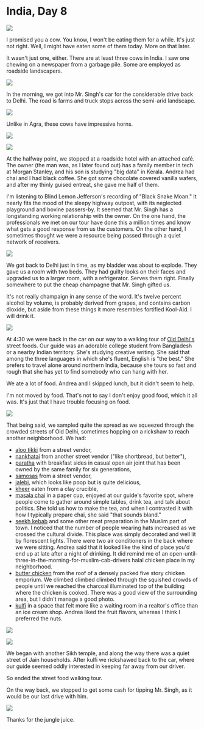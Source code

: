 India, Day 8
============
![](../site/india3_5_small.jpg)

I promised you a cow.  You know, I won't be eating them for a while.  It's just
not right.  Well, I might have eaten some of them today.  More on that later.

It wasn't just one, either.  There are at least three cows in India.  I saw one
chewing on a newspaper from a garbage pile.  Some are employed as roadside
landscapers.

![](../site/india3_1_small.jpg)

In the morning, we got into Mr. Singh's car for the considerable drive back to
Delhi.  The road is farms and truck stops across the semi-arid landscape.

![](../site/india3_2_small.jpg)

Unlike in Agra, these cows have impressive horns.

![](../site/india3_6_small.jpg)

![](../site/legend_small.jpg)

At the halfway point, we stopped at a roadside hotel with an attached café.
The owner (the man was, as I later found out) has a family member in tech at
Morgan Stanley, and his son is studying "big data" in Kerala.  Andrea had chai
and I had black coffee.  She got some chocolate covered vanilla wafers, and
after my thinly guised entreat, she gave me half of them.

I'm listening to Blind Lemon Jefferson's recording of "Black Snake Moan."  It
nearly fits the mood of the sleepy highway outpost, with its neglected
playground and bovine passers-by.  It seemed that Mr. Singh has a
longstanding working relationship with the owner.  On the one hand, the
professionals we met on our tour have done this a million times and know
what gets a good response from us the customers.  On the other hand, I
sometimes thought we were a resource being passed through a quiet network of
receivers.

![](../site/india3_7_small.jpg)

We got back to Delhi just in time, as my bladder was about to explode.
They gave us a room with two beds.  They had guilty looks on their faces and
upgraded us to a larger room, with a refrigerator.  Serves them right.  Finally
somewhere to put the cheap champagne that Mr. Singh gifted us.

It's not really champaign in any sense of the word.  It's twelve percent
alcohol by volume, is probably derived from grapes, and contains carbon
dioxide, but aside from these things it more resembles fortified Kool-Aid.  I
will drink it.

![](../site/india3_18_small.jpg)

At 4:30 we were back in the car on our way to a walking tour of
[Old Delhi's][1] street foods.  Our guide was an adorable college student from
Bangladesh or a nearby Indian territory.  She's studying creative writing.  She
said that among the three languages in which she's fluent, English is "the
best."  She prefers to travel alone around northern India, because she tours
so fast and rough that she has yet to find somebody who can hang with her.

We ate a lot of food.  Andrea and I skipped lunch, but it didn't seem to help.

I'm not moved by food.  That's not to say I don't enjoy good food, which it all
was.  It's just that I have trouble focusing on food.

![](../site/india3_15_small.jpg)

That being said, we sampled quite the spread as we squeezed through the crowded
streets of Old Delhi, sometimes hopping on a rickshaw to reach another
neighborhood.  We had:

- [aloo tikki][2] from a street vendor,
- [nankhatai][3] from another street vendor ("like shortbread, but better"),
- [paratha][4] with breakfast sides in casual open air joint that has been
  owned by the same family for six generations,
- [samosas][5] from a street vendor,
- [jalebi][6], which looks like poop but is quite delicious,
- [kheer][7] eaten from a clay crucible,
- [masala chai][8] in a paper cup, enjoyed at our guide's favorite spot, where
  people come to gather around simple tables, drink tea, and talk about
  politics.  She told us how to make the tea, and when I contrasted it with how
  I typically prepare chai, she said "that sounds bland."
- [seekh kebab][9] and some other meat preparation in the Muslim part of town.
  I noticed that the number of people wearing hats increased as we crossed the
  cultural divide.  This place was simply decorated and well lit by florescent
  lights.  There were two air conditioners in the back where we were sitting.
  Andrea said that it looked like the kind of place you'd end up at late after
  a night of drinking.  It did remind me of an
  open-until-three-in-the-morning-for-muslim-cab-drivers halal chicken place in
  my neighborhood.
- [butter chicken][10] from the roof of a densely packed five story chicken
  emporium.  We climbed climbed climbed through the squished crowds of people
  until we reached the charcoal illuminated top of the building where the
  chicken is cooked.  There was a good view of the surrounding area, but I
  didn't manage a good photo.
- [kulfi][11] in a space that felt more like a waiting room in a realtor's
  office than an ice cream shop.  Andrea liked the fruit flavors, whereas I
  think I preferred the nuts.

![](../site/india3_25_small.jpg)

![](../site/india3_23_small.jpg)

We began with another Sikh temple, and along the way there was a quiet street
of Jain households.  After kulfi we rickshawed back to the car, where our guide
seemed oddly interested in keeping far away from our driver.

So ended the street food walking tour.

On the way back, we stopped to get some cash for tipping Mr. Singh, as it would
be our last drive with him.

![](../site/india3_26_small.jpg)

Thanks for the jungle juice.

[1]: https://en.wikipedia.org/wiki/Old_Delhi
[2]: https://en.wikipedia.org/wiki/Aloo_tikki
[3]: https://en.wikipedia.org/wiki/Nankhatai
[4]: https://en.wikipedia.org/wiki/Paratha
[5]: https://en.wikipedia.org/wiki/Samosa#India
[6]: https://en.wikipedia.org/wiki/Jalebi
[7]: https://en.wikipedia.org/wiki/Kheer
[8]: https://en.wikipedia.org/wiki/Masala_chai
[9]: https://en.wikipedia.org/wiki/Seekh_kebab
[10]: https://www.hindustantimes.com/more-lifestyle/tried-and-tasted-the-best-place-for-butter-chicken-in-old-delhi-revealed/story-dNU54TEGHl2oeTDCM86WbL.html
[11]: https://en.wikipedia.org/wiki/Kulfi